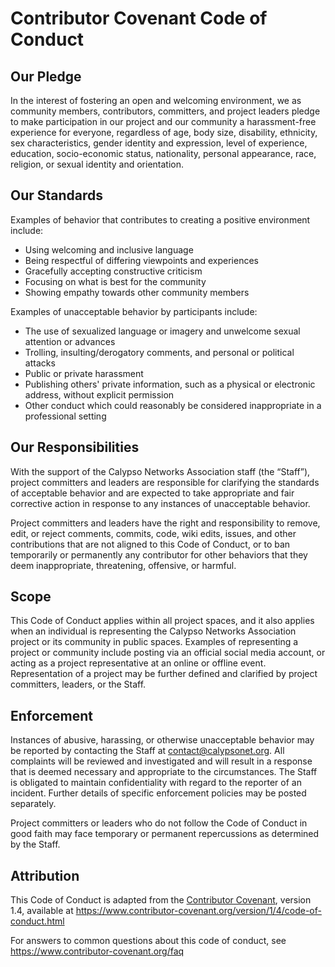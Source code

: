 # Contributor Covenant Code of Conduct

## Our Pledge

In the interest of fostering an open and welcoming environment, we as 
community members, contributors, committers, and project leaders pledge 
to make participation in our project and our community a harassment-free 
experience for everyone, regardless of age, body size, disability, ethnicity, 
sex characteristics, gender identity and expression, level of experience, 
education, socio-economic status, nationality, personal appearance, race, 
religion, or sexual identity and orientation.

## Our Standards

Examples of behavior that contributes to creating a positive environment
include:

* Using welcoming and inclusive language
* Being respectful of differing viewpoints and experiences
* Gracefully accepting constructive criticism
* Focusing on what is best for the community
* Showing empathy towards other community members

Examples of unacceptable behavior by participants include:

* The use of sexualized language or imagery and unwelcome sexual attention or
  advances
* Trolling, insulting/derogatory comments, and personal or political attacks
* Public or private harassment
* Publishing others' private information, such as a physical or electronic
  address, without explicit permission
* Other conduct which could reasonably be considered inappropriate in a
  professional setting

## Our Responsibilities

With the support of the Calypso Networks Association staff (the “Staff”), project 
committers and leaders are responsible for clarifying the standards of acceptable 
behavior and are expected to take appropriate and fair corrective action in response 
to any instances of unacceptable behavior.

Project committers and leaders have the right and responsibility to remove, edit, 
or reject comments, commits, code, wiki edits, issues, and other contributions that 
are not aligned to this Code of Conduct, or to ban temporarily or permanently any 
contributor for other behaviors that they deem inappropriate, threatening, offensive, 
or harmful.

## Scope

This Code of Conduct applies within all project spaces, and it also applies when an 
individual is representing the Calypso Networks Association project or its community 
in public spaces. Examples of representing a project or community include posting via 
an official social media account, or acting as a project representative at an online 
or offline event. Representation of a project may be further defined and clarified by 
project committers, leaders, or the Staff.

## Enforcement

Instances of abusive, harassing, or otherwise unacceptable behavior may be reported 
by contacting the Staff at contact@calypsonet.org. All complaints will be reviewed 
and investigated and will result in a response that is deemed necessary and appropriate 
to the circumstances. The Staff is obligated to maintain confidentiality with regard to 
the reporter of an incident. Further details of specific enforcement policies may be 
posted separately.

Project committers or leaders who do not follow the Code of Conduct in good faith may 
face temporary or permanent repercussions as determined by the Staff.

## Attribution

This Code of Conduct is adapted from the [Contributor Covenant][homepage], version 1.4,
available at https://www.contributor-covenant.org/version/1/4/code-of-conduct.html

[homepage]: https://www.contributor-covenant.org

For answers to common questions about this code of conduct, see
https://www.contributor-covenant.org/faq
